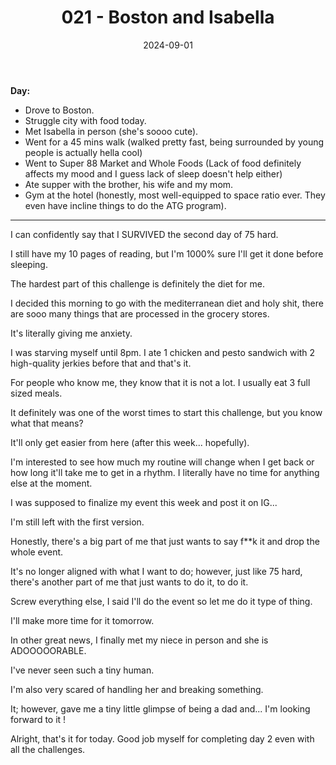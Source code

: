﻿---
title: 021 - Boston and Isabella
date: 2024-09-01
categories: ["daily"]
tags: posts

---
**Day:**  

- Drove to Boston.
- Struggle city with food today.
- Met Isabella in person (she's soooo cute).
- Went for a 45 mins walk (walked pretty fast, being surrounded by young people is actually hella cool)
- Went to Super 88 Market and Whole Foods (Lack of food definitely affects my mood and I guess lack of sleep doesn't help either)
- Ate supper with the brother, his wife and my mom.
- Gym at the hotel (honestly, most well-equipped to space ratio ever. They even have incline things to do the ATG program).
---
I can confidently say that I SURVIVED the second day of 75 hard.

I still have my 10 pages of reading, but I'm 1000% sure I'll get it done before sleeping.

The hardest part of this challenge is definitely the diet for me.

I decided this morning to go with the mediterranean diet and holy shit, there are sooo many things that are processed in the grocery stores.

It's literally giving me anxiety.

I was starving myself until 8pm. I ate 1 chicken and pesto sandwich with 2 high-quality jerkies before that and that's it.

For people who know me, they know that it is not a lot. I usually eat 3 full sized meals.

It definitely was one of the worst times to start this challenge, but you know what that means?

It'll only get easier from here (after this week... hopefully).

I'm interested to see how much my routine will change when I get back or how long it'll take me to get in a rhythm. I literally have no time for anything else at the moment.

I was supposed to finalize my event this week and post it on IG...

I'm still left with the first version.

Honestly, there's a big part of me that just wants to say f**k it and drop the whole event.

It's no longer aligned with what I want to do; however, just like 75 hard, there's another part of me that just wants to do it, to do it.

Screw everything else, I said I'll do the event so let me do it type of thing.

I'll make more time for it tomorrow.

In other great news, I finally met my niece in person and she is ADOOOOORABLE.

I've never seen such a tiny human.

I'm also very scared of handling her and breaking something.

It; however, gave me a tiny little glimpse of being a dad and... I'm looking forward to it !

Alright, that's it for today. Good job myself for completing day 2 even with all the challenges.
